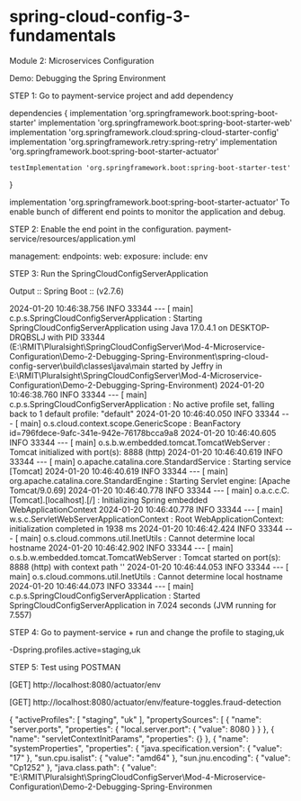 # spring-cloud-config-3-fundamentals
Module 2: Microservices Configuration

Demo: Debugging the Spring Environment

STEP 1: Go to payment-service project and add dependency

dependencies {
	implementation 'org.springframework.boot:spring-boot-starter'
	implementation 'org.springframework.boot:spring-boot-starter-web'
	implementation 'org.springframework.cloud:spring-cloud-starter-config'
	implementation 'org.springframework.retry:spring-retry'
	implementation 'org.springframework.boot:spring-boot-starter-actuator'

	testImplementation 'org.springframework.boot:spring-boot-starter-test'
}

implementation 'org.springframework.boot:spring-boot-starter-actuator'
To enable bunch of different end points to monitor the application and debug.

STEP 2: Enable the end point in the configuration.
payment-service/resources/application.yml

management:
    endpoints:
        web:
            exposure:
                include: env
                
STEP 3: Run the SpringCloudConfigServerApplication

Output
 :: Spring Boot ::                (v2.7.6)

2024-01-20 10:46:38.756  INFO 33344 --- [           main] c.p.s.SpringCloudConfigServerApplication : Starting SpringCloudConfigServerApplication using Java 17.0.4.1 on DESKTOP-DRQBSLJ with PID 33344 (E:\RMIT\Pluralsight\SpringCloudConfigServer\Mod-4-Microservice-Configuration\Demo-2-Debugging-Spring-Environment\spring-cloud-config-server\build\classes\java\main started by Jeffry in E:\RMIT\Pluralsight\SpringCloudConfigServer\Mod-4-Microservice-Configuration\Demo-2-Debugging-Spring-Environment)
2024-01-20 10:46:38.760  INFO 33344 --- [           main] c.p.s.SpringCloudConfigServerApplication : No active profile set, falling back to 1 default profile: "default"
2024-01-20 10:46:40.050  INFO 33344 --- [           main] o.s.cloud.context.scope.GenericScope     : BeanFactory id=796fdece-9afc-341e-942e-76178bcca9a8
2024-01-20 10:46:40.605  INFO 33344 --- [           main] o.s.b.w.embedded.tomcat.TomcatWebServer  : Tomcat initialized with port(s): 8888 (http)
2024-01-20 10:46:40.619  INFO 33344 --- [           main] o.apache.catalina.core.StandardService   : Starting service [Tomcat]
2024-01-20 10:46:40.619  INFO 33344 --- [           main] org.apache.catalina.core.StandardEngine  : Starting Servlet engine: [Apache Tomcat/9.0.69]
2024-01-20 10:46:40.778  INFO 33344 --- [           main] o.a.c.c.C.[Tomcat].[localhost].[/]       : Initializing Spring embedded WebApplicationContext
2024-01-20 10:46:40.778  INFO 33344 --- [           main] w.s.c.ServletWebServerApplicationContext : Root WebApplicationContext: initialization completed in 1938 ms
2024-01-20 10:46:42.424  INFO 33344 --- [           main] o.s.cloud.commons.util.InetUtils         : Cannot determine local hostname
2024-01-20 10:46:42.902  INFO 33344 --- [           main] o.s.b.w.embedded.tomcat.TomcatWebServer  : Tomcat started on port(s): 8888 (http) with context path ''
2024-01-20 10:46:44.053  INFO 33344 --- [           main] o.s.cloud.commons.util.InetUtils         : Cannot determine local hostname
2024-01-20 10:46:44.073  INFO 33344 --- [           main] c.p.s.SpringCloudConfigServerApplication : Started SpringCloudConfigServerApplication in 7.024 seconds (JVM running for 7.557)


STEP 4: Go to payment-service + run and change the profile to staging,uk

-Dspring.profiles.active=staging,uk

STEP 5: Test using POSTMAN 

[GET] http://localhost:8080/actuator/env

[GET] http://localhost:8080/actuator/env/feature-toggles.fraud-detection

{
    "activeProfiles": [
        "staging",
        "uk"
    ],
    "propertySources": [
        {
            "name": "server.ports",
            "properties": {
                "local.server.port": {
                    "value": 8080
                }
            }
        },
        {
            "name": "servletContextInitParams",
            "properties": {}
        },
        {
            "name": "systemProperties",
            "properties": {
                "java.specification.version": {
                    "value": "17"
                },
                "sun.cpu.isalist": {
                    "value": "amd64"
                },
                "sun.jnu.encoding": {
                    "value": "Cp1252"
                },
                "java.class.path": {
                    "value": "E:\\RMIT\\Pluralsight\\SpringCloudConfigServer\\Mod-4-Microservice-Configuration\\Demo-2-Debugging-Spring-Environmen
                    
